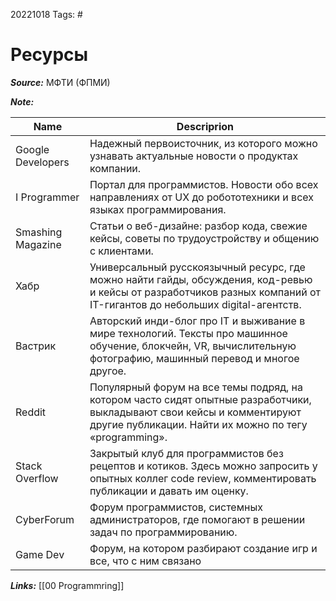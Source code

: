 20221018
Tags: #
# Ресурсы 

***Source:*** МФТИ (ФПМИ)

***Note:*** 

| Name              | Descriprion                                                                                 |
| ----------------- | ------------------------------------------------------------------------------------------- |
| Google Developers | Надежный первоисточник, из которого можно узнавать актуальные новости о продуктах компании. |
| I Programmer      | Портал для программистов. Новости обо всех направлениях от UX до робототехники и всех языках программирования.|
| Smashing Magazine | Статьи о веб-дизайне: разбор кода, свежие кейсы, советы по трудоустройству и общению с клиентами.|
| Хабр              | Универсальный русскоязычный ресурс, где можно найти гайды, обсуждения, код-ревью и кейсы от разработчиков разных компаний от IT-гигантов до небольших digital-агентств.|
| Вастрик           | Авторский инди-блог про IT и выживание в мире технологий. Тексты про машинное обучение, блокчейн, VR, вычислительную фотографию, машинный перевод и многое другое.|
| Reddit            | Популярный форум на все темы подряд, на котором часто сидят опытные разработчики, выкладывают свои кейсы и комментируют другие публикации. Найти их можно по тегу «programming».|
| Stack Overflow    | Закрытый клуб для программистов без рецептов и котиков. Здесь можно запросить у опытных коллег code review, комментировать публикации и давать им оценку.|
| CyberForum        | Форум программистов, системных администраторов, где помогают в решении задач по программированию.|
| Game Dev          | Форум, на котором разбирают создание игр и все, что с ним связано|

***Links:*** [[00 Programmring]]

